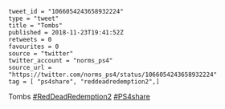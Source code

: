 ```
tweet_id = "1066054243658932224"
type = "tweet"
title = "Tombs"
published = 2018-11-23T19:41:52Z
retweets = 0
favourites = 0
source = "twitter"
twitter_account = "norms_ps4"
source_url = "https://twitter.com/norms_ps4/status/1066054243658932224"
tag = [ "ps4share", "reddeadredemption2",]
```

Tombs [#RedDeadRedemption2](/tags/reddeadredemption2/) [#PS4share](/tags/ps4share/)

<p class='image'><img src='http://mnf.m17s.net/2018/11/23/DstirsoW0AAqYOl.jpg' alt=''></p>

